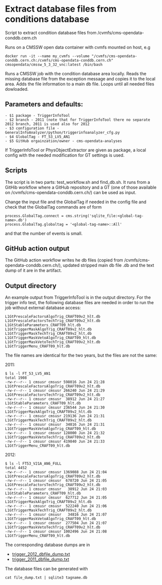 # Extract database files from conditions database

Script to extract condition database files from /cvmfs/cms-opendata-conddb.cern.ch

Runs on a CMSSW open data container with cvmfs mounted on host, e.g

```
docker run -it --name my_cvmfs --volume "/cvmfs/cms-opendata-conddb.cern.ch:/cvmfs/cms-opendata-conddb.cern.ch" cmsopendata/cmssw_5_3_32_vnc:latest /bin/bash
```

Runs a CMSSW job with the condition database area locally. Reads the missing database file from the exception message and copies it to the local area. Adds the file information to a main db file. Loops until all needed files dowloaded.

## Parameters and defaults:

```
- $1 package - TriggerInfoTool
- $2 branch - 2011 (note that for TriggerInfoTool there no separate 2012 branch, 2011 is used also for 2012 
- $3 configuration file - GeneralInfoAnalyzer/python/triggerinfoanalyzer_cfg.py
- $4 GlobalTag - FT_53_LV5_AN1
- $5 GitHub orgainzation/owner - cms-opendata-analyses
```

If TriggerInfoTool or PhysObjectExtractor are given as package, a local config with the needed modification for GT settings is used.



## Scripts

The script is in two parts: test_workflow.sh and find_db.sh. It runs from a GitHib workflow where a GitHub repository and a GT (one of those available on /cvmfs/cms-opendata-conddb.cern.ch/) can be used as input.

Change the input file and the GlobalTag if needed in the config file and check that the GlobalTag commands are of form

```
process.GlobalTag.connect = cms.string('sqlite_file:<global-tag-name>.db')
process.GlobalTag.globaltag = '<global-tag-name>::All'
```

and that the number of events is small.

## GitHub action output

The GitHub action workflow writes he db files (copied from /cvmfs/cms-opendata-conddb.cern.ch/<global-tag-name>), updated stripped main db file <global-tag-name>.db and the text dump of it are in the artifact.


## Output directory

An example output from TriggerInfoTool is in the output directory. For the trigger info test, the following database files are needed in order to run the job without external database access:

```
L1GtPrescaleFactorsAlgoTrig_CRAFT09v2_hlt.db
L1GtPrescaleFactorsTechTrig_CRAFT09v2_hlt.db
L1GtStableParameters_CRAFT09_hlt.db
L1GtTriggerMaskAlgoTrig_CRAFT09v2_hlt.db
L1GtTriggerMaskTechTrig_CRAFT09v2_hlt.db
L1GtTriggerMaskVetoAlgoTrig_CRAFT09_hlt.db
L1GtTriggerMaskVetoTechTrig_CRAFT09v2_hlt.db
L1GtTriggerMenu_CRAFT09_hlt.db
```
The file names are identical for the two years, but the files are not the same:

2011:

```
$ ls -l FT_53_LV5_AN1
total 1908
-rw-r--r-- 1 cmsusr cmsusr 598016 Jun 24 21:28 L1GtPrescaleFactorsAlgoTrig_CRAFT09v2_hlt.db
-rw-r--r-- 1 cmsusr cmsusr 266240 Jun 24 21:29 L1GtPrescaleFactorsTechTrig_CRAFT09v2_hlt.db
-rw-r--r-- 1 cmsusr cmsusr  38912 Jun 24 21:27 L1GtStableParameters_CRAFT09_hlt.db
-rw-r--r-- 1 cmsusr cmsusr 236544 Jun 24 21:30 L1GtTriggerMaskAlgoTrig_CRAFT09v2_hlt.db
-rw-r--r-- 1 cmsusr cmsusr 219136 Jun 24 21:31 L1GtTriggerMaskTechTrig_CRAFT09v2_hlt.db
-rw-r--r-- 1 cmsusr cmsusr  34816 Jun 24 21:31 L1GtTriggerMaskVetoAlgoTrig_CRAFT09_hlt.db
-rw-r--r-- 1 cmsusr cmsusr 128000 Jun 24 21:32 L1GtTriggerMaskVetoTechTrig_CRAFT09v2_hlt.db
-rw-r--r-- 1 cmsusr cmsusr 419840 Jun 24 21:33 L1GtTriggerMenu_CRAFT09_hlt.db
```


2012:

```
$ ls -l FT53_V21A_AN6_FULL
total 4452
-rw-r--r-- 1 cmsusr cmsusr 1369088 Jun 24 21:04 L1GtPrescaleFactorsAlgoTrig_CRAFT09v2_hlt.db
-rw-r--r-- 1 cmsusr cmsusr  670720 Jun 24 21:05 L1GtPrescaleFactorsTechTrig_CRAFT09v2_hlt.db
-rw-r--r-- 1 cmsusr cmsusr   38912 Jun 24 21:03 L1GtStableParameters_CRAFT09_hlt.db
-rw-r--r-- 1 cmsusr cmsusr  627712 Jun 24 21:05 L1GtTriggerMaskAlgoTrig_CRAFT09v2_hlt.db
-rw-r--r-- 1 cmsusr cmsusr  522240 Jun 24 21:06 L1GtTriggerMaskTechTrig_CRAFT09v2_hlt.db
-rw-r--r-- 1 cmsusr cmsusr   34816 Jun 24 21:07 L1GtTriggerMaskVetoAlgoTrig_CRAFT09_hlt.db
-rw-r--r-- 1 cmsusr cmsusr  277504 Jun 24 21:07 L1GtTriggerMaskVetoTechTrig_CRAFT09v2_hlt.db
-rw-r--r-- 1 cmsusr cmsusr 1002496 Jun 24 21:08 L1GtTriggerMenu_CRAFT09_hlt.db
```

The corresponding database dumps are in
- [trigger_2012_dbfile_dump.txt](output/trigger_2012_dbfile_dump.txt)
- [trigger_2011_dbfile_dump.txt](output/trigger_2011_dbfile_dump.txt)

The database files can be generated with 

```
cat file_dump.txt | sqlite3 tagname.db
```

